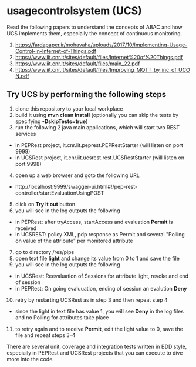 # usagecontrolsystem (UCS)

Read the following papers to understand the concepts of ABAC and how UCS implements them, especially the concept of continuous monitoring.
1) https://fardapaper.ir/mohavaha/uploads/2017/10/Implementing-Usage-Control-in-Internet-of-Things.pdf
2) https://www.iit.cnr.it/sites/default/files/Internet%20of%20Things.pdf
3) https://www.iit.cnr.it/sites/default/files/main_22.pdf
4) https://www.iit.cnr.it/sites/default/files/Improving_MQTT_by_inc_of_UCON.pdf

## Try UCS by performing the following steps

1) clone this repository to your local workplace
2) build it using **mvn clean install** (optionally you can skip the tests by specifying **-DskipTests=true**)
3) run the following 2 java main applications, which will start two REST services
* in PEPRest project, it.cnr.iit.peprest.PEPRestStarter (will listen on port 9999)
* in UCSRest project, it.cnr.iit.ucsrest.rest.UCSRestStarter (will listen on port 9998)
4) open up a web browser and goto the following URL
* http://localhost:9999/swagger-ui.html#!/pep-rest-controller/startEvaluationUsingPOST
5) click on **Try it out** button
6) you will see in the log outputs the following
* in PEPRest: after tryAccess, startAccess and evaluation **Permit** is received
* in UCSREST: policy XML, pdp response as Permit and several "Polling on value of the attribute" per monitored attribute 
7) go to directory <cloned-location-of-ucs>/res/pips
8) open text file **light** and change its value from 0 to 1 and save the file
9) you will see in the log outputs the following
  * in UCSRest: Reevaluation of Sessions for attribute light, revoke and end of session
  * in PEPRest: On going evaluuation, ending of session an evalution **Deny**
10) retry by restarting UCSRest as in step 3 and then repeat step 4
  * since the light in text file has value 1, you will see **Deny** in the log files and no Polling for attributes take place
11) to retry again and to receive **Permit**, edit the light value to 0, save the file and repeat steps 3-4  
  
There are several unit, coverage and integration tests written in BDD style, especially in PEPRest and UCSRest projects that you can execute to dive more into the code.

